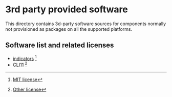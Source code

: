 # 3rd party provided software

This directory contains 3d-party software sources for components normally not provisioned as packages on all the supported platforms.

## Software list and related licenses

- [indicators](https://github.com/p-ranav/indicators) [^MIT]
- [CLI11](https://github.com/CLIUtils/CLI11) [^CLI11]

[^MIT]: [MIT license](https://github.com/CLIUtils/CLI11/blob/main/LICENSE)  
[^CLI11]: [Other license](https://github.com/CLIUtils/CLI11/blob/main/LICENSE)  
